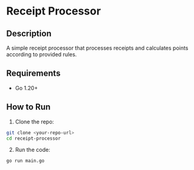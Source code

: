 # Receipt Processor

## Description
A simple receipt processor that processes receipts and calculates points according to provided rules.

## Requirements
- Go 1.20+

## How to Run

1. Clone the repo:
```bash
git clone <your-repo-url>
cd receipt-processor
```

2. Run the code:
```bash
go run main.go
